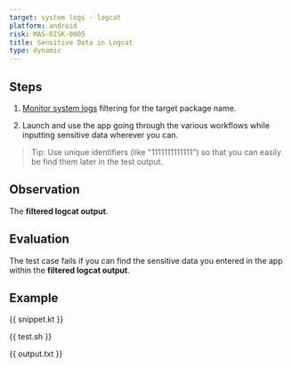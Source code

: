 ```yaml
---
target: system logs - logcat
platform: android
risk: MAS-RISK-0005
title: Sensitive Data in Logcat
type: dynamic
---
```


## Steps

1. [Monitor system logs](https://mas.owasp.org/MASTG/techniques/android/MASTG-TECH-0009/) filtering for the target package name.

2. Launch and use the app going through the various workflows while inputting sensitive data wherever you can.

> Tip: Use unique identifiers (like "1111111111111") so that you can easily be find them later in the test output.

## Observation

The **filtered logcat output**.

## Evaluation

The test case fails if you can find the sensitive data you entered in the app within the **filtered logcat output**.

## Example

{{ snippet.kt }}

{{ test.sh }}

{{ output.txt }}
